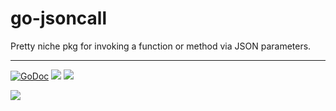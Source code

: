 # go-jsoncall

Pretty niche pkg for invoking a function or method via JSON parameters.

---

[![GoDoc](https://godoc.org/github.com/tj/go-jsoncall?status.svg)](https://godoc.org/github.com/tj/go-jsoncall)
![](https://img.shields.io/badge/license-MIT-blue.svg)
![](https://img.shields.io/badge/status-stable-green.svg)

<a href="https://apex.sh"><img src="http://tjholowaychuk.com:6000/svg/sponsor"></a>
